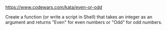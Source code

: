 https://www.codewars.com/kata/even-or-odd

Create a function (or write a script in Shell) that takes an integer as an argument and returns "Even" for even numbers or "Odd" for odd numbers.

